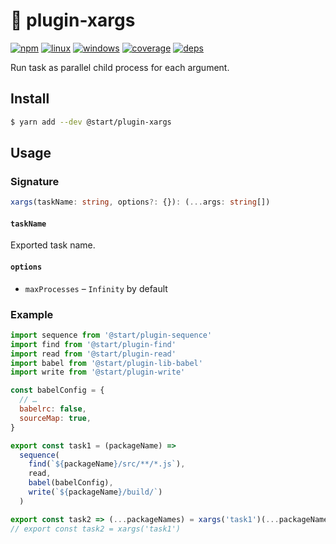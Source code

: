 # 🔂 plugin-xargs

[![npm](https://img.shields.io/npm/v/@start/plugin-xargs.svg?style=flat-square)](https://www.npmjs.com/package/@start/plugin-xargs) [![linux](https://img.shields.io/travis/deepsweet/start/master.svg?label=linux&style=flat-square)](https://travis-ci.org/deepsweet/start) [![windows](https://img.shields.io/appveyor/ci/deepsweet/start/master.svg?label=windows&style=flat-square)](https://ci.appveyor.com/project/deepsweet/start) [![coverage](https://img.shields.io/codecov/c/github/deepsweet/start/master.svg?style=flat-square)](https://codecov.io/github/deepsweet/start) [![deps](https://david-dm.org/deepsweet/start.svg?path=packages/plugin-xargs&style=flat-square)](https://david-dm.org/deepsweet/start?path=packages/plugin-xargs)

Run task as parallel child process for each argument.

## Install

```sh
$ yarn add --dev @start/plugin-xargs
```

## Usage

### Signature

```ts
xargs(taskName: string, options?: {}): (...args: string[])
```

#### `taskName`

Exported task name.

#### `options`

* `maxProcesses` – `Infinity` by default

### Example

```js
import sequence from '@start/plugin-sequence'
import find from '@start/plugin-find'
import read from '@start/plugin-read'
import babel from '@start/plugin-lib-babel'
import write from '@start/plugin-write'

const babelConfig = {
  // …
  babelrc: false,
  sourceMap: true,
}

export const task1 = (packageName) =>
  sequence(
    find(`${packageName}/src/**/*.js`),
    read,
    babel(babelConfig),
    write(`${packageName}/build/`)
  )

export const task2 => (...packageNames) = xargs('task1')(...packageNames)
// export const task2 = xargs('task1')
```
